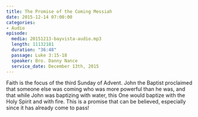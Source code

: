 ```yaml
---
title: The Promise of the Coming Messiah
date: 2015-12-14 07:00:00
categories:
- Audio
episode:
  media: 20151213-bayvista-audio.mp3
  length: 11132181
  duration: "36:48"
  passage: Luke 3:15-18
  speaker: Bro. Danny Nance
  service_date: December 13th, 2015
---
```

Faith is the focus of the third Sunday of Advent. John the Baptist proclaimed that someone else was coming who was more powerful than he was, and that while John was baptizing with water, this One would baptize with the Holy Spirit and with fire. This is a promise that can be believed, especially since it has already come to pass!